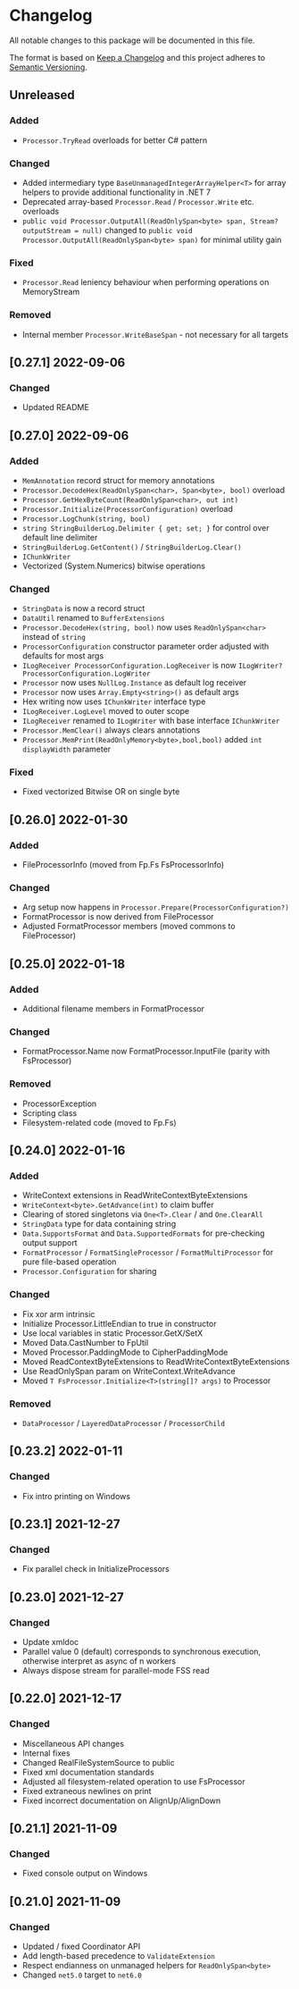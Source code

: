 # Changelog

All notable changes to this package will be documented in this file.

The format is based on [Keep a Changelog](http://keepachangelog.com/en/1.0.0/)
and this project adheres to [Semantic Versioning](http://semver.org/spec/v2.0.0.html).

## Unreleased

### Added

- `Processor.TryRead` overloads for better C# pattern

### Changed

- Added intermediary type `BaseUnmanagedIntegerArrayHelper<T>` for array helpers to provide additional functionality in
  .NET 7
- Deprecated array-based `Processor.Read` / `Processor.Write` etc. overloads
- `public void Processor.OutputAll(ReadOnlySpan<byte> span, Stream? outputStream = null)` changed to `public void Processor.OutputAll(ReadOnlySpan<byte> span)` for minimal utility gain

### Fixed

- `Processor.Read` leniency behaviour when performing operations on MemoryStream

### Removed

- Internal member `Processor.WriteBaseSpan` - not necessary for all targets

## [0.27.1] 2022-09-06

### Changed

- Updated README

## [0.27.0] 2022-09-06

### Added

- `MemAnnotation` record struct for memory annotations
- `Processor.DecodeHex(ReadOnlySpan<char>, Span<byte>, bool)` overload
- `Processor.GetHexByteCount(ReadOnlySpan<char>, out int)`
- `Processor.Initialize(ProcessorConfiguration)` overload
- `Processor.LogChunk(string, bool)`
- `string StringBuilderLog.Delimiter { get; set; }` for control over default line delimiter
- `StringBuilderLog.GetContent()` / `StringBuilderLog.Clear()`
- `IChunkWriter`
- Vectorized (System.Numerics) bitwise operations

### Changed

- `StringData` is now a record struct
- `DataUtil` renamed to `BufferExtensions`
- `Processor.DecodeHex(string, bool)` now uses `ReadOnlySpan<char>` instead of `string`
- `ProcessorConfiguration` constructor parameter order adjusted with defaults for most args
- `ILogReceiver ProcessorConfiguration.LogReceiver` is now `ILogWriter? ProcessorConfiguration.LogWriter`
- `Processor` now uses `NullLog.Instance` as default log receiver
- `Processor` now uses `Array.Empty<string>()` as default args
- Hex writing now uses `IChunkWriter` interface type
- `ILogReceiver.LogLevel` moved to outer scope
- `ILogReceiver` renamed to `ILogWriter` with base interface `IChunkWriter`
- `Processor.MemClear()` always clears annotations
- `Processor.MemPrint(ReadOnlyMemory<byte>,bool,bool)` added `int displayWidth` parameter

### Fixed

- Fixed vectorized Bitwise OR on single byte

## [0.26.0] 2022-01-30

### Added

- FileProcessorInfo (moved from Fp.Fs FsProcessorInfo)

### Changed

- Arg setup now happens in `Processor.Prepare(ProcessorConfiguration?)`
- FormatProcessor is now derived from FileProcessor
- Adjusted FormatProcessor members (moved commons to FileProcessor)

## [0.25.0] 2022-01-18

### Added

- Additional filename members in FormatProcessor

### Changed

- FormatProcessor.Name now FormatProcessor.InputFile (parity with FsProcessor)

### Removed

- ProcessorException
- Scripting class
- Filesystem-related code (moved to Fp.Fs)

## [0.24.0] 2022-01-16

### Added

- WriteContext extensions in ReadWriteContextByteExtensions
- `WriteContext<byte>.GetAdvance(int)` to claim buffer
- Clearing of stored singletons via `One<T>.Clear` / and `One.ClearAll`
- `StringData` type for data containing string
- `Data.SupportsFormat` and `Data.SupportedFormats` for pre-checking output support
- `FormatProcessor` / `FormatSingleProcessor` / `FormatMultiProcessor` for pure file-based operation
- `Processor.Configuration` for sharing

### Changed

- Fix xor arm intrinsic
- Initialize Processor.LittleEndian to true in constructor
- Use local variables in static Processor.GetX/SetX
- Moved Data.CastNumber to FpUtil
- Moved Processor.PaddingMode to CipherPaddingMode
- Moved ReadContextByteExtensions to ReadWriteContextByteExtensions
- Use ReadOnlySpan param on WriteContext.WriteAdvance
- Moved `T FsProcessor.Initialize<T>(string[]? args)` to Processor

### Removed

- `DataProcessor` / `LayeredDataProcessor` / `ProcessorChild`

## [0.23.2] 2022-01-11

### Changed

- Fix intro printing on Windows

## [0.23.1] 2021-12-27

### Changed

- Fix parallel check in InitializeProcessors

## [0.23.0] 2021-12-27

### Changed

- Update xmldoc
- Parallel value 0 (default) corresponds to synchronous execution, otherwise interpret as async of n workers
- Always dispose stream for parallel-mode FSS read

## [0.22.0] 2021-12-17

### Changed

- Miscellaneous API changes
- Internal fixes
- Changed RealFileSystemSource to public
- Fixed xml documentation standards
- Adjusted all filesystem-related operation to use FsProcessor
- Fixed extraneous newlines on print
- Fixed incorrect documentation on AlignUp/AlignDown

## [0.21.1] 2021-11-09

### Changed

- Fixed console output on Windows

## [0.21.0] 2021-11-09

### Changed

- Updated / fixed Coordinator API
- Add length-based precedence to `ValidateExtension`
- Respect endianness on unmanaged helpers for `ReadOnlySpan<byte>`
- Changed `net5.0` target to `net6.0`
